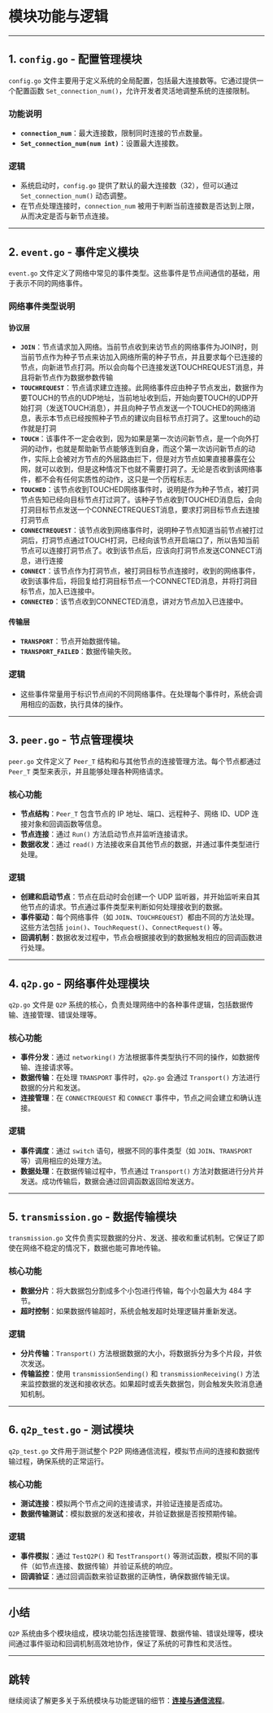# 模块功能与逻辑

---

## 1. `config.go` - 配置管理模块

`config.go` 文件主要用于定义系统的全局配置，包括最大连接数等。它通过提供一个配置函数 `Set_connection_num()`，允许开发者灵活地调整系统的连接限制。

### 功能说明
- **`connection_num`**：最大连接数，限制同时连接的节点数量。
- **`Set_connection_num(num int)`**：设置最大连接数。

### 逻辑
- 系统启动时，`config.go` 提供了默认的最大连接数（32），但可以通过 `Set_connection_num()` 动态调整。
- 在节点处理连接时，`connection_num` 被用于判断当前连接数是否达到上限，从而决定是否与新节点连接。

---

## 2. `event.go` - 事件定义模块

`event.go` 文件定义了网络中常见的事件类型。这些事件是节点间通信的基础，用于表示不同的网络事件。

### 网络事件类型说明
#### 协议层
- **`JOIN`**：节点请求加入网络。当前节点收到来访节点的网络事件为JOIN时，则当前节点作为种子节点来访加入网络所需的种子节点，并且要求每个已连接的节点，向新进节点打洞。所以会向每个已连接发送TOUCHREQUEST消息，并且将新节点作为数据参数传输
- **`TOUCHREQUEST`**：节点请求建立连接。此网络事件应由种子节点发出，数据作为要TOUCH的节点的UDP地址，当前地址收到后，开始向要TOUCH的UDP开始打洞（发送TOUCH消息），并且向种子节点发送一个TOUCHED的网络消息，表示本节点已经按照种子节点的建议向目标节点打洞了。这里touch的动作就是打洞
- **`TOUCH`**：该事件不一定会收到，因为如果是第一次访问新节点，是一个向外打洞的动作，也就是帮助新节点能够连到自身，而这个第一次访问新节点的动作，实际上会被对方节点的外层路由拦下，但是对方节点如果直接暴露在公网，就可以收到，但是这种情况下也就不需要打洞了。无论是否收到该网络事件，都不会有任何实质性的动作，这只是一个历程标志。
- **`TOUCHED`**：该节点收到TOUCHED网络事件时，说明是作为种子节点，被打洞节点告知已经向目标节点打过洞了。该种子节点收到TOUCHED消息后，会向打洞目标节点发送一个CONNECTREQUEST消息，要求打洞目标节点去连接打洞节点
- **`CONNECTREQUEST`**：该节点收到网络事件时，说明种子节点知道当前节点被打过洞后，打洞节点通过TOUCH打洞，已经向该节点开启端口了，所以告知当前节点可以连接打洞节点了。收到该节点后，应该向打洞节点发送CONNECT消息，进行连接
- **`CONNECT`**：该节点作为打洞节点，被打洞目标节点连接时，收到的网络事件，收到该事件后，将回复给打洞目标节点一个CONNECTED消息，并将打洞目标节点，加入已连接中。
- **`CONNECTED`**：该节点收到CONNECTED消息，讲对方节点加入已连接中。


#### 传输层
- **`TRANSPORT`**：节点开始数据传输。
- **`TRANSPORT_FAILED`**：数据传输失败。
  

### 逻辑
- 这些事件常量用于标识节点间的不同网络事件。在处理每个事件时，系统会调用相应的函数，执行具体的操作。

---

## 3. `peer.go` - 节点管理模块

`peer.go` 文件定义了 `Peer_T` 结构和与其他节点的连接管理方法。每个节点都通过 `Peer_T` 类型来表示，并且能够处理各种网络请求。

### 核心功能
- **节点结构**：`Peer_T` 包含节点的 IP 地址、端口、远程种子、网络 ID、UDP 连接对象和回调函数等信息。
- **节点连接**：通过 `Run()` 方法启动节点并监听连接请求。
- **数据收发**：通过 `read()` 方法接收来自其他节点的数据，并通过事件类型进行处理。

### 逻辑
- **创建和启动节点**：节点在启动时会创建一个 UDP 监听器，并开始监听来自其他节点的请求。节点通过事件类型来判断如何处理接收到的数据。
- **事件驱动**：每个网络事件（如 `JOIN`、`TOUCHREQUEST`）都由不同的方法处理。这些方法包括 `join()`、`TouchRequest()`、`ConnectRequest()` 等。
- **回调机制**：数据收发过程中，节点会根据接收到的数据触发相应的回调函数进行处理。

---

## 4. `q2p.go` - 网络事件处理模块

`q2p.go` 文件是 `Q2P` 系统的核心，负责处理网络中的各种事件逻辑，包括数据传输、连接管理、错误处理等。

### 核心功能
- **事件分发**：通过 `networking()` 方法根据事件类型执行不同的操作，如数据传输、连接请求等。
- **数据传输**：在处理 `TRANSPORT` 事件时，`q2p.go` 会通过 `Transport()` 方法进行数据的分片和发送。
- **连接管理**：在 `CONNECTREQUEST` 和 `CONNECT` 事件中，节点之间会建立和确认连接。

### 逻辑
- **事件调度**：通过 `switch` 语句，根据不同的事件类型（如 `JOIN`、`TRANSPORT` 等）调用相应的处理方法。
- **数据处理**：在数据传输过程中，节点通过 `Transport()` 方法对数据进行分片并发送。成功传输后，数据会通过回调函数返回给发送方。

---

## 5. `transmission.go` - 数据传输模块

`transmission.go` 文件负责实现数据的分片、发送、接收和重试机制。它保证了即使在网络不稳定的情况下，数据也能可靠地传输。

### 核心功能
- **数据分片**：将大数据包分割成多个小包进行传输，每个小包最大为 484 字节。
- **超时控制**：如果数据传输超时，系统会触发超时处理逻辑并重新发送。

### 逻辑
- **分片传输**：`Transport()` 方法根据数据的大小，将数据拆分为多个片段，并依次发送。
- **传输监控**：使用 `transmissionSending()` 和 `transmissionReceiving()` 方法来监控数据的发送和接收状态。如果超时或丢失数据包，则会触发失败消息通知机制。

---

## 6. `q2p_test.go` - 测试模块

`q2p_test.go` 文件用于测试整个 P2P 网络通信流程，模拟节点间的连接和数据传输过程，确保系统的正常运行。

### 核心功能
- **测试连接**：模拟两个节点之间的连接请求，并验证连接是否成功。
- **数据传输测试**：模拟数据的发送和接收，并验证数据是否按预期传输。

### 逻辑
- **事件模拟**：通过 `TestQ2P()` 和 `TestTransport()` 等测试函数，模拟不同的事件（如节点连接、数据传输）并验证系统的响应。
- **回调验证**：通过回调函数来验证数据的正确性，确保数据传输无误。

---

## 小结

`Q2P` 系统由多个模块组成，模块功能包括连接管理、数据传输、错误处理等，模块间通过事件驱动和回调机制高效地协作，保证了系统的可靠性和灵活性。

---

## 跳转

继续阅读了解更多关于系统模块与功能逻辑的细节：[**连接与通信流程**](04_connection_and_communication.md)。

